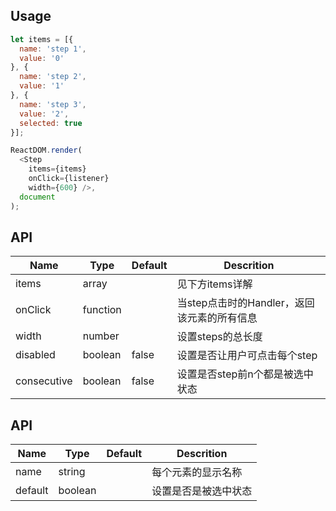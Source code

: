 ## Usage
```js
let items = [{
  name: 'step 1',
  value: '0'
}, {
  name: 'step 2',
  value: '1'
}, {
  name: 'step 3',
  value: '2',
  selected: true
}];

ReactDOM.render(
  <Step
    items={items}
    onClick={listener}
    width={600} />,
  document
);
```

## API
|Name        |Type     |Default     |Descrition                    |
|------------|---------|------------|------------------------------|
|items       |array    |            |见下方items详解                  |
|onClick     |function |            |当step点击时的Handler，返回该元素的所有信息  |
|width       |number   |            |设置steps的总长度                |
|disabled    |boolean  |false       |设置是否让用户可点击每个step        |
|consecutive |boolean  |false       |设置是否step前n个都是被选中状态      |

## API
|Name        |Type     |Default     |Descrition                    |
|------------|---------|------------|------------------------------|
|name        |string   |            |每个元素的显示名称                 |
|default     |boolean  |            |设置是否是被选中状态               |
